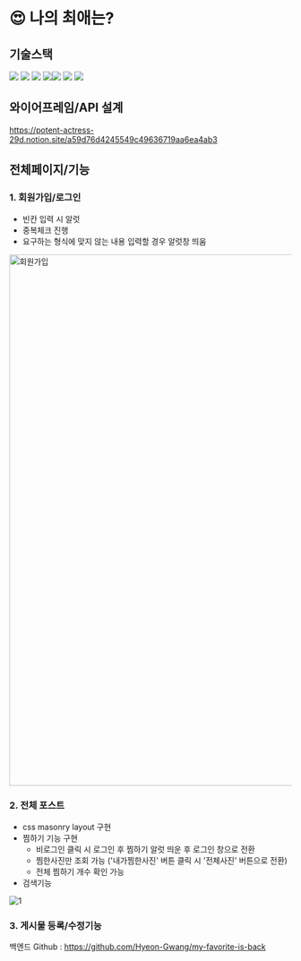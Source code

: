 # 😍 나의 최애는?

## 기술스택
<img src="https://img.shields.io/badge/HTML5-E34F26?style=for-the-badge&logo=HTML5&logoColor=white"/> <img src="https://img.shields.io/badge/CSS3-1572B6?style=for-the-badge&logo=CSS3&logoColor=white"/> <img src="https://img.shields.io/badge/JavaScript-F7DF1E?style=for-the-badge&logo=JavaScript&logoColor=black"/> <img src="https://img.shields.io/badge/React-61DAFB?style=for-the-badge&logo=React&logoColor=black"/><img src="https://img.shields.io/badge/styledComponents-DB7093?style=for-the-badge&logo=styled-components&logoColor=white"/> <img src="https://img.shields.io/badge/Redux-764ABC?style=for-the-badge&logo=Redux&logoColor=white"/> <img src="https://img.shields.io/badge/Amazon S3-569A31?style=for-the-badge&logo=Amazon S3&logoColor=white"/> 

## 와이어프레임/API 설계
https://potent-actress-29d.notion.site/a59d76d4245549c49636719aa6ea4ab3

## 전체페이지/기능
### 1. 회원가입/로그인
- 빈칸 입력 시 알럿    
- 중복체크 진행   
- 요구하는 형식에 맞지 않는 내용 입력할 경우 알럿창 띄움   
<img width="949" alt="회원가입" src="https://user-images.githubusercontent.com/96245651/162986181-70c2fddd-9a0f-4938-96a1-3fa448b0c376.png">


### 2. 전체 포스트
- css masonry layout 구현
- 찜하기 기능 구현  
  - 비로그인 클릭 시 로그인 후 찜하기 알럿 띄운 후 로그인 창으로 전환    
  - 찜한사진만 조회 가능 ('내가찜한사진' 버튼 클릭 시 '전체사진' 버튼으로 전환)   
  - 전체 찜하기 개수 확인 가능   
- 검색기능

![1](https://user-images.githubusercontent.com/48178101/154515416-95e2755c-7f09-4ed6-bcf2-e5e24ac14d51.gif)

### 3. 게시물 등록/수정기능

백엔드 Github : https://github.com/Hyeon-Gwang/my-favorite-is-back

